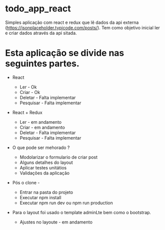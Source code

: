 # todo_app_react
  Simples aplicação com react e redux que lê dados da api externa (https://jsonplaceholder.typicode.com/posts/).
  Tem como objetivo inicial ler e criar dados através da api sitada.

# Esta aplicação se divide nas seguintes partes.

* React 
    * Ler - Ok
    * Criar - Ok
    * Deletar - Falta implementar
    * Pesquisar - Falta implementar
    

* React + Redux
    * Ler - em andamento
    * Criar - em andamento
    * Deletar - Falta implementar
    * Pesquisar - Falta implementar


* O que pode ser mehorado ? 
    * Modolarizar o formulario de criar post
    * Alguns detalhes do layout
    * Aplicar testes unitátios
    * Validações da aplicação


* Pós o clone - 
    * Entrar na pasta do projeto
    * Executar npm install
    * Executar npm run dev ou npm run production

* Para o layout foi usado o template adminLte bem como o bootstrap.
  * Ajustes no layoute - em andamento
